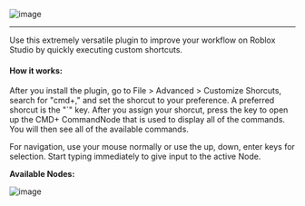 ![image](https://user-images.githubusercontent.com/58129405/139062677-90f56ffd-8628-4c98-99d0-572e0dc97f89.png)

<hr>

Use this extremely versatile plugin to improve your workflow on Roblox Studio by quickly executing custom shortcuts.

#### How it works:

After you install the plugin, go to File > Advanced > Customize Shorcuts, search for "cmd+," and set the shorcut to your preference. A preferred shorcut is the "\`" key. After you assign your shorcut, press the key to open up the CMD+ CommandNode that is used to display all of the commands. You will then see all of the available commands.

For navigation, use your mouse normally or use the up, down, enter keys for selection. Start typing immediately to give input to the active Node.



**Available Nodes:**

![image](https://user-images.githubusercontent.com/58129405/139063916-e4244dd7-ed35-4cd4-902a-1db74e778496.png)
